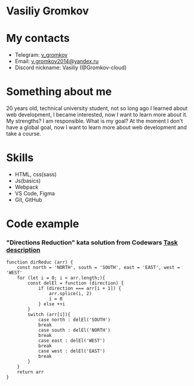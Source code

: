 # Vasiliy Gromkov

# My contacts
* Telegram: [v_gromkov](https://t.me/v_gromkov "Описание")
* Email: v.gromkov2014@yandex.ru
* Discord nickname: Vasiliy (@Gromkov-cloud)

# Something about me
20 years old, technical university student, not so long ago I learned about web development, I became interested, now I want to learn more about it.
My strengths? I am responsible.
What is my goal? At the moment I don't have a global goal, now I want to learn more about web development and take a course.

# Skills
* HTML, css(sass)
* Js(basics)
* Webpack
* VS Code, Figma
* Git, GitHub

# Code example
### "Directions Reduction" kata solution from Codewars [Task description](https://www.codewars.com/kata/550f22f4d758534c1100025a "Описание")
```
function dirReduc (arr) {
    const north = 'NORTH', south = 'SOUTH', east = 'EAST', west = 'WEST'
    for (let i = 0; i < arr.length;){
        const delEl = function (direction) {
            if (direction === arr[i + 1]) {
                arr.splice(i, 2)
                i = 0
            } else ++i
        }
        switch (arr[i]){
            case north : delEl('SOUTH')
            break
            case south : delEl('NORTH')
            break
            case east : delEl('WEST')
            break
            case west : delEl('EAST')
            break
        }
    }
    return arr
}
```